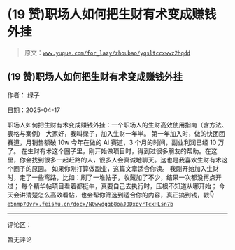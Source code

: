 # (19 赞)职场人如何把生财有术变成赚钱外挂

> 原文：[`www.yuque.com/for_lazy/zhoubao/yqsltccxwwz2hqdd`](https://www.yuque.com/for_lazy/zhoubao/yqsltccxwwz2hqdd)

## (19 赞)职场人如何把生财有术变成赚钱外挂

作者： 绿子

日期：2025-04-17

职场人如何把生财有术变成赚钱外挂：一个职场人的生财高效使用指南（含方法、表格与案例） 大家好，我叫绿子，加入生财一年半。
第一年加入时，做的快团团赛道，月销售额破 10w 今年在做的 Ai 赛道，3 个月的时间，副业利润已经 10 万了。
在生财有术这个圈子里，刚开始做项目时，得到过很多朋友的帮助。在这里，你会找到很多一起赶路的人，很多人会真诚地聊天。这也是我喜欢生财有术这个圈子的原因。
如果你刚打算做副业，这篇文章适合你读。 我刚开始加入生财时，走了一些弯路，比如：刷了一堆帖子，收藏加了不少，结果一次都没再点开过；
每个精华帖项目看着都挺牛，真要自己去执行时，压根不知道从哪开始； 今天会讲清楚怎么高效看帖，也会帮你筛选到适合你的内容，真正搞到钱，戳👇  [`e5nmp70vrx.feishu.cn/docx/N0wwdgqb8oaJ0DxpvrTcxHLsn7b`](https://e5nmp70vrx.feishu.cn/docx/N0wwdgqb8oaJ0DxpvrTcxHLsn7b)

* * *

评论区：

暂无评论